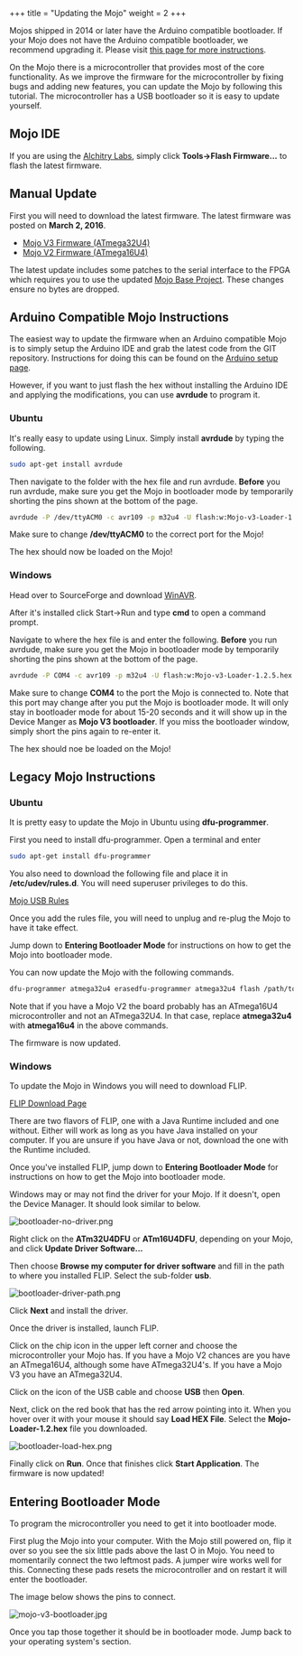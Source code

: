 +++
title = "Updating the Mojo"
weight = 2
+++

Mojos shipped in 2014 or later have the Arduino compatible bootloader. If your Mojo does not have the Arduino compatible bootloader, we recommend upgrading it. Please visit [this page for more instructions](@/tutorials/mojo/mojo-bootloader.md).

On the Mojo there is a microcontroller that provides most of the core functionality. As we improve the firmware for the microcontroller by fixing bugs and adding new features, you can update the Mojo by following this tutorial. The microcontroller has a USB bootloader so it is easy to update yourself.

## Mojo IDE

If you are using the [Alchitry Labs](@/alchitry-labs.md), simply click **Tools->Flash Firmware...** to flash the latest firmware.

## Manual Update

First you will need to download the latest firmware. The latest firmware was posted on **March 2, 2016**.

- [Mojo V3 Firmware (ATmega32U4)](http://cdn.embeddedmicro.com/mojo-loader/Mojo-v3-Loader-1.2.6.hex)
- [Mojo V2 Firmware (ATmega16U4)](http://cdn.embeddedmicro.com/mojo-loader/Mojo-v2-Loader-1.2.6.hex)

The latest update includes some patches to the serial interface to the FPGA which requires you to use the updated [Mojo Base Project](https://github.com/embmicro/mojo-base-project/archive/master.zip). These changes ensure no bytes are dropped.

## Arduino Compatible Mojo Instructions

The easiest way to update the firmware when an Arduino compatible Mojo is to simply setup the Arduino IDE and grab the latest code from the GIT repository. Instructions for doing this can be found on the [Arduino setup page](@/tutorials/mojo/arduino-setup.md).

However, if you want to just flash the hex without installing the Arduino IDE and applying the modifications, you can use **avrdude** to program it.

### Ubuntu

It's really easy to update using Linux. Simply install **avrdude** by typing the following.

```bash
sudo apt-get install avrdude
```

Then navigate to the folder with the hex file and run avrdude. **Before** you run avrdude, make sure you get the Mojo in bootloader mode by temporarily shorting the pins shown at the bottom of the page.

```bash
avrdude -P /dev/ttyACM0 -c avr109 -p m32u4 -U flash:w:Mojo-v3-Loader-1.2.5.hex
```

Make sure to change **/dev/ttyACM0** to the correct port for the Mojo!

The hex should now be loaded on the Mojo!

### Windows

Head over to SourceForge and download [WinAVR](http://sourceforge.net/projects/winavr/).

After it's installed click Start->Run and type **cmd** to open a command prompt.

Navigate to where the hex file is and enter the following. **Before** you run avrdude, make sure you get the Mojo in bootloader mode by temporarily shorting the pins shown at the bottom of the page.

```bash
avrdude -P COM4 -c avr109 -p m32u4 -U flash:w:Mojo-v3-Loader-1.2.5.hex
```

Make sure to change **COM4** to the port the Mojo is connected to. Note that this port may change after you put the Mojo is bootloader mode. It will only stay in bootloader mode for about 15-20 seconds and it will show up in the Device Manger as **Mojo V3 bootloader**. If you miss the bootloader window, simply short the pins again to re-enter it.

 The hex should noe be loaded on the Mojo!

## Legacy Mojo Instructions

### Ubuntu

It is pretty easy to update the Mojo in Ubuntu using **dfu-programmer**.

First you need to install dfu-programmer. Open a terminal and enter

```bash
sudo apt-get install dfu-programmer
```

You also need to download the following file and place it in **/etc/udev/rules.d**. You will need superuser privileges to do this.

[Mojo USB Rules](http://cdn.embeddedmicro.com/mojo/99-mojo.rules)

Once you add the rules file, you will need to unplug and re-plug the Mojo to have it take effect. 

Jump down to **Entering Bootloader Mode** for instructions on how to get the Mojo into bootloader mode.

You can now update the Mojo with the following commands.

```bash
dfu-programmer atmega32u4 erasedfu-programmer atmega32u4 flash /path/to/hex/file/Mojo-Loader-1.2.5.hexdfu-programmer atmega32u4 start
```

Note that if you have a Mojo V2 the board probably has an ATmega16U4 microcontroller and not an ATmega32U4. In that case, replace **atmega32u4** with **atmega16u4** in the above commands.

The firmware is now updated.

### Windows

To update the Mojo in Windows you will need to download FLIP.

[FLIP Download Page](https://www.microchip.com/en-us/development-tool/flip)

There are two flavors of FLIP, one with a Java Runtime included and one without. Either will work as long as you have Java installed on your computer. If you are unsure if you have Java or not, download the one with the Runtime included.

Once you've installed FLIP, jump down to **Entering Bootloader Mode** for instructions on how to get the Mojo into bootloader mode.

Windows may or may not find the driver for your Mojo. If it doesn't, open the Device Manager. It should look similar to below.

![bootloader-no-driver.png](https://cdn.alchitry.com/mojo/bootloader-no-driver.png)

Right click on the **ATm32U4DFU** or **ATm16U4DFU**, depending on your Mojo, and click **Update Driver Software...** 

Then choose **Browse my computer for driver software** and fill in the path to where you installed FLIP. Select the sub-folder **usb**.

![bootloader-driver-path.png](https://cdn.alchitry.com/mojo/bootloader-driver-path.png)

Click **Next** and install the driver.

Once the driver is installed, launch FLIP.

Click on the chip icon in the upper left corner and choose the microcontroller your Mojo has. If you have a Mojo V2 chances are you have an ATmega16U4, although some have ATmega32U4's. If you have a Mojo V3 you have an ATmega32U4.

Click on the icon of the USB cable and choose **USB** then **Open**.

Next, click on the red book that has the red arrow pointing into it. When you hover over it with your mouse it should say **Load HEX File**. Select the **Mojo-Loader-1.2.hex** file you downloaded.

![bootloader-load-hex.png](https://cdn.alchitry.com/mojo/bootloader-load-hex.png)

Finally click on **Run**. Once that finishes click **Start Application**. The firmware is now updated!

## Entering Bootloader Mode

To program the microcontroller you need to get it into bootloader mode.

First plug the Mojo into your computer. With the Mojo still powered on, flip it over so you see the six little pads above the last O in Mojo. You need to momentarily connect the two leftmost pads. A jumper wire works well for this. Connecting these pads resets the microcontroller and on restart it will enter the bootloader.

The image below shows the pins to connect.

![mojo-v3-bootloader.jpg](https://cdn.alchitry.com/mojo/mojo-v3-bootloader.jpg)

Once you tap those together it should be in bootloader mode. Jump back to your operating system's section.